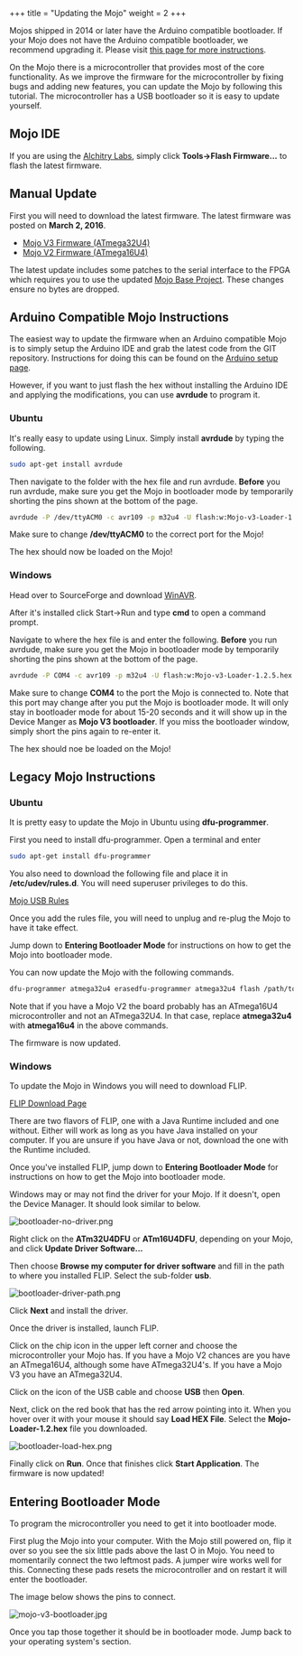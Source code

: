 +++
title = "Updating the Mojo"
weight = 2
+++

Mojos shipped in 2014 or later have the Arduino compatible bootloader. If your Mojo does not have the Arduino compatible bootloader, we recommend upgrading it. Please visit [this page for more instructions](@/tutorials/mojo/mojo-bootloader.md).

On the Mojo there is a microcontroller that provides most of the core functionality. As we improve the firmware for the microcontroller by fixing bugs and adding new features, you can update the Mojo by following this tutorial. The microcontroller has a USB bootloader so it is easy to update yourself.

## Mojo IDE

If you are using the [Alchitry Labs](@/alchitry-labs.md), simply click **Tools->Flash Firmware...** to flash the latest firmware.

## Manual Update

First you will need to download the latest firmware. The latest firmware was posted on **March 2, 2016**.

- [Mojo V3 Firmware (ATmega32U4)](http://cdn.embeddedmicro.com/mojo-loader/Mojo-v3-Loader-1.2.6.hex)
- [Mojo V2 Firmware (ATmega16U4)](http://cdn.embeddedmicro.com/mojo-loader/Mojo-v2-Loader-1.2.6.hex)

The latest update includes some patches to the serial interface to the FPGA which requires you to use the updated [Mojo Base Project](https://github.com/embmicro/mojo-base-project/archive/master.zip). These changes ensure no bytes are dropped.

## Arduino Compatible Mojo Instructions

The easiest way to update the firmware when an Arduino compatible Mojo is to simply setup the Arduino IDE and grab the latest code from the GIT repository. Instructions for doing this can be found on the [Arduino setup page](@/tutorials/mojo/arduino-setup.md).

However, if you want to just flash the hex without installing the Arduino IDE and applying the modifications, you can use **avrdude** to program it.

### Ubuntu

It's really easy to update using Linux. Simply install **avrdude** by typing the following.

```bash
sudo apt-get install avrdude
```

Then navigate to the folder with the hex file and run avrdude. **Before** you run avrdude, make sure you get the Mojo in bootloader mode by temporarily shorting the pins shown at the bottom of the page.

```bash
avrdude -P /dev/ttyACM0 -c avr109 -p m32u4 -U flash:w:Mojo-v3-Loader-1.2.5.hex
```

Make sure to change **/dev/ttyACM0** to the correct port for the Mojo!

The hex should now be loaded on the Mojo!

### Windows

Head over to SourceForge and download [WinAVR](http://sourceforge.net/projects/winavr/).

After it's installed click Start->Run and type **cmd** to open a command prompt.

Navigate to where the hex file is and enter the following. **Before** you run avrdude, make sure you get the Mojo in bootloader mode by temporarily shorting the pins shown at the bottom of the page.

```bash
avrdude -P COM4 -c avr109 -p m32u4 -U flash:w:Mojo-v3-Loader-1.2.5.hex
```

Make sure to change **COM4** to the port the Mojo is connected to. Note that this port may change after you put the Mojo is bootloader mode. It will only stay in bootloader mode for about 15-20 seconds and it will show up in the Device Manger as **Mojo V3 bootloader**. If you miss the bootloader window, simply short the pins again to re-enter it.

 The hex should noe be loaded on the Mojo!

## Legacy Mojo Instructions

### Ubuntu

It is pretty easy to update the Mojo in Ubuntu using **dfu-programmer**.

First you need to install dfu-programmer. Open a terminal and enter

```bash
sudo apt-get install dfu-programmer
```

You also need to download the following file and place it in **/etc/udev/rules.d**. You will need superuser privileges to do this.

[Mojo USB Rules](http://cdn.embeddedmicro.com/mojo/99-mojo.rules)

Once you add the rules file, you will need to unplug and re-plug the Mojo to have it take effect. 

Jump down to **Entering Bootloader Mode** for instructions on how to get the Mojo into bootloader mode.

You can now update the Mojo with the following commands.

```bash
dfu-programmer atmega32u4 erasedfu-programmer atmega32u4 flash /path/to/hex/file/Mojo-Loader-1.2.5.hexdfu-programmer atmega32u4 start
```

Note that if you have a Mojo V2 the board probably has an ATmega16U4 microcontroller and not an ATmega32U4. In that case, replace **atmega32u4** with **atmega16u4** in the above commands.

The firmware is now updated.

### Windows

To update the Mojo in Windows you will need to download FLIP.

[FLIP Download Page](https://www.microchip.com/en-us/development-tool/flip)

There are two flavors of FLIP, one with a Java Runtime included and one without. Either will work as long as you have Java installed on your computer. If you are unsure if you have Java or not, download the one with the Runtime included.

Once you've installed FLIP, jump down to **Entering Bootloader Mode** for instructions on how to get the Mojo into bootloader mode.

Windows may or may not find the driver for your Mojo. If it doesn't, open the Device Manager. It should look similar to below.

![bootloader-no-driver.png](https://cdn.alchitry.com/mojo/bootloader-no-driver.png)

Right click on the **ATm32U4DFU** or **ATm16U4DFU**, depending on your Mojo, and click **Update Driver Software...** 

Then choose **Browse my computer for driver software** and fill in the path to where you installed FLIP. Select the sub-folder **usb**.

![bootloader-driver-path.png](https://cdn.alchitry.com/mojo/bootloader-driver-path.png)

Click **Next** and install the driver.

Once the driver is installed, launch FLIP.

Click on the chip icon in the upper left corner and choose the microcontroller your Mojo has. If you have a Mojo V2 chances are you have an ATmega16U4, although some have ATmega32U4's. If you have a Mojo V3 you have an ATmega32U4.

Click on the icon of the USB cable and choose **USB** then **Open**.

Next, click on the red book that has the red arrow pointing into it. When you hover over it with your mouse it should say **Load HEX File**. Select the **Mojo-Loader-1.2.hex** file you downloaded.

![bootloader-load-hex.png](https://cdn.alchitry.com/mojo/bootloader-load-hex.png)

Finally click on **Run**. Once that finishes click **Start Application**. The firmware is now updated!

## Entering Bootloader Mode

To program the microcontroller you need to get it into bootloader mode.

First plug the Mojo into your computer. With the Mojo still powered on, flip it over so you see the six little pads above the last O in Mojo. You need to momentarily connect the two leftmost pads. A jumper wire works well for this. Connecting these pads resets the microcontroller and on restart it will enter the bootloader.

The image below shows the pins to connect.

![mojo-v3-bootloader.jpg](https://cdn.alchitry.com/mojo/mojo-v3-bootloader.jpg)

Once you tap those together it should be in bootloader mode. Jump back to your operating system's section.